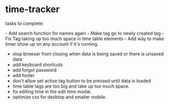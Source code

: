 # time-tracker

tasks to complete:

<!-- - Add Total time tracker again --> - Add search function for names again - Make tag go to newly created tag - Fix Tag taking up too much space in time table elements - Add way to make timer show up on any account if it's running.

-   stop browser from closing when data is being saved or there is unsaved data
-   add keyboard shortcuts
-   add forgot password
-   add footer
-   don't allow set active tag button to be pressed until data is loaded
-   time table tags are too big and take up too much space.
-   fix editing time in the edit time modal.
-   optimize css for desktop and smaller mobile.
